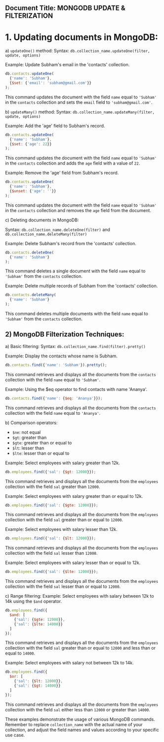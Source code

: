## Document Title: MONGODB UPDATE & FILTERIZATION

# 1. Updating documents in MongoDB:

a) `updateOne()` method:
Syntax: `db.collection_name.updateOne(filter, update, options)`

Example: Update Subham's email in the 'contacts' collection.
```javascript
db.contacts.updateOne(
  {'name': 'Subham'},
  {$set: {'email': 'subham@gmail.com'}}
);
```
This command updates the document with the field `name` equal to `'Subham'` in the `contacts` collection and sets the `email` field to `'subham@gmail.com'`.

b) `updateMany()` method:
Syntax: `db.collection_name.updateMany(filter, update, options)`

Example: Add the 'age' field to Subham's record.
```javascript
db.contacts.updateOne(
  {'name': 'Subham'},
  {$set: {'age': 22}}
);
```
This command updates the document with the field `name` equal to `'Subham'` in the `contacts` collection and adds the `age` field with a value of `22`.

Example: Remove the 'age' field from Subham's record.
```javascript
db.contacts.updateOne(
  {'name': 'Subham'},
  {$unset: {'age': ''}}
);
```
This command updates the document with the field `name` equal to `'Subham'` in the `contacts` collection and removes the `age` field from the document.

c) Deleting documents in MongoDB:

Syntax: `db.collection_name.deleteOne(filter)` and `db.collection_name.deleteMany(filter)`

Example: Delete Subham's record from the 'contacts' collection.
```javascript
db.contacts.deleteOne(
  {'name': 'Subham'}
);
```
This command deletes a single document with the field `name` equal to `'Subham'` from the `contacts` collection.

Example: Delete multiple records of Subham from the 'contacts' collection.
```javascript
db.contacts.deleteMany(
  {'name': 'Subham'}
);
```
This command deletes multiple documents with the field `name` equal to `'Subham'` from the `contacts` collection.

## 2) MongoDB Filterization Techniques:

a) Basic filtering:
Syntax: `db.collection_name.find(filter).pretty()`

Example: Display the contacts whose name is Subham.
```javascript
db.contacts.find({'name': 'Subham'}).pretty();
```
This command retrieves and displays all the documents from the `contacts` collection with the field `name` equal to `'Subham'`.

Example: Using the $eq operator to find contacts with name 'Ananya'.
```javascript
db.contacts.find({'name': {$eq: 'Ananya'}});
```
This command retrieves and displays all the documents from the `contacts` collection with the field `name` equal to `'Ananya'`.

b) Comparison operators:
- `$ne`: not equal
- `$gt`: greater than
- `$gte`: greater than or equal to
- `$lt`: lesser than
- `$lte`: lesser than or equal to

Example: Select employees with salary greater than 12k.
```javascript
db.employees.find({'sal': {$gt: 12000}});
```
This command retrieves and displays all the documents from the `employees` collection with the field `sal` greater than `12000`.

Example: Select employees with salary greater than or equal to 12k.
```javascript
db.employees.find({'sal': {$gte: 12000}});
```
This command retrieves and displays all the documents from the `employees` collection with the field `sal` greater than or equal to `12000`.

Example: Select employees with salary lesser than 12k.
```javascript
db.employees.find({'sal': {$lt: 12000}});
```
This command retrieves and displays all the documents from the `employees` collection with the field `sal` lesser than `12000`.

Example: Select employees with salary lesser than or equal to 12k.
```javascript
db.employees.find({'sal': {$lte: 12000}});
```
This command retrieves and displays all the documents from the `employees` collection with the field `sal` lesser than or equal to `12000`.

c) Range filtering:
Example: Select employees with salary between 12k to 14k using the `$and` operator.
```javascript
db.employees.find({
  $and: [
    {'sal': {$gte: 12000}},
    {'sal': {$lte: 14000}}
  ]
});
```
This command retrieves and displays all the documents from the `employees` collection with the field `sal` greater than or equal to `12000` and less than or equal to `14000`.

Example: Select employees with salary not between 12k to 14k.
```javascript
db.employees.find({
  $or: [
    {'sal': {$lt: 12000}},
    {'sal': {$gt: 14000}}
  ]
});
```
This command retrieves and displays all the documents from the `employees` collection with the field `sal` either less than `12000` or greater than `14000`.

These examples demonstrate the usage of various MongoDB commands. Remember to replace `collection_name` with the actual name of your collection, and adjust the field names and values according to your specific use case.
